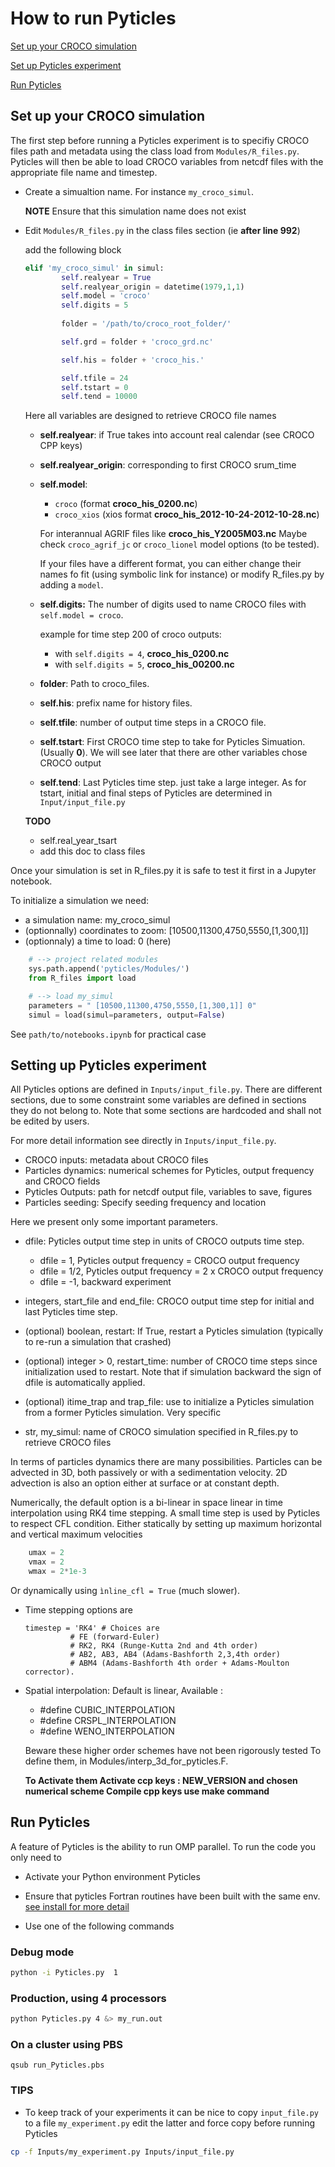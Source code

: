 # How to run Pyticles

[Set up your CROCO simulation](#set-up-your-croco-simulation)

[Set up Pyticles experiment](#setting-up-pyticles-experiment)

[Run Pyticles](#run-pyticles)

## Set up your CROCO simulation

The first step before running a Pyticles experiment is to specifiy CROCO files path and metadata using the class load from `Modules/R_files.py`. Pyticles will then be able to load CROCO variables from netcdf files with the appropriate file name and timestep. 

- Create a simualtion name. For instance `my_croco_simul`.

  **NOTE** Ensure that this simulation name does not exist

- Edit `Modules/R_files.py` in the class files section (ie **after line 992**)

  add the following block

    ```Python 
    elif 'my_croco_simul' in simul:
            self.realyear = True
            self.realyear_origin = datetime(1979,1,1)
            self.model = 'croco'
            self.digits = 5
            
            folder = '/path/to/croco_root_folder/'

            self.grd = folder + 'croco_grd.nc'

            self.his = folder + 'croco_his.'

            self.tfile = 24
            self.tstart = 0
            self.tend = 10000
    ```

  Here all variables are designed to retrieve CROCO file names
  
  - **self.realyear**: if True takes into account real calendar (see CROCO CPP keys)
  
  - **self.realyear_origin**: corresponding to first CROCO srum_time

  - **self.model**:
    - `croco` (format **croco_his_0200.nc**)
    - `croco_xios` (xios format **croco_his_2012-10-24-2012-10-28.nc**)
    
    For interannual AGRIF files like **croco_his_Y2005M03.nc** Maybe check `croco_agrif_jc` or `croco_lionel` model options (to be tested).

    If your files have a different format, you can either change their names fo fit (using symbolic link for instance) or modify R_files.py by adding a `model`.

  - **self.digits:** The number of digits used to name CROCO files with `self.model = croco`.

    example for time step 200 of croco outputs:
    - with `self.digits = 4`,  **croco_his_0200.nc**
    - with `self.digits = 5`,  **croco_his_00200.nc**

  - **folder**: Path to croco_files.

  - **self.his**: prefix name for history files.

  - **self.tfile**: number of output time steps in a CROCO file.

  - **self.tstart**: First CROCO time step to take for Pyticles Simuation. (Usually **0**). We will see later that there are other variables chose CROCO output 

  - **self.tend**: Last Pyticles time step. just take a large integer. As for tstart, initial and final steps of Pyticles are determined in `Input/input_file.py`

  **TODO**
  - self.real_year_tsart
  - add this doc to class files

Once your simulation is set in R_files.py it is safe to test it first in a Jupyter notebook.

To initialize a simulation we need:
- a simulation name: my_croco_simul
- (optionnally) coordinates to zoom: [10500,11300,4750,5550,[1,300,1]]
- (optionnaly) a time to load:  0 (here)

``` Python
    # --> project related modules
    sys.path.append('pyticles/Modules/')
    from R_files import load

    # --> load my_simul
    parameters = " [10500,11300,4750,5550,[1,300,1]] 0"
    simul = load(simul=parameters, output=False)

```

See `path/to/notebooks.ipynb` for practical case

## Setting up Pyticles experiment

All Pyticles options are defined in `Inputs/input_file.py`.
There are different sections, due to some constraint some variables are
defined in sections they do not belong to.
Note that some sections are hardcoded and shall not be edited by users.

For more detail information see directly in `Inputs/input_file.py`.

- CROCO inputs: metadata about CROCO files
- Particles dynamics: numerical schemes for Pyticles, output
  frequency and CROCO fields
- Pyticles Outputs: path for netcdf output file, variables to save, figures
- Particles seeding: Specify seeding frequency and location

Here we present only some important parameters.

- dfile: Pyticles output time step in units of CROCO outputs time step.
  - dfile = 1, Pyticles output frequency = CROCO output frequency
  - dfile = 1/2, Pyticles output frequency = 2 x CROCO output frequency
  - dfile = -1, backward experiment

-  integers, start_file and end_file: CROCO output time step for initial and
   last Pyticles time step.

- (optional) boolean, restart: If True, restart a Pyticles simulation (typically to re-run
  a simulation that crashed)

- (optional) integer > 0, restart_time: number of CROCO time steps since initialization
  used to restart. Note that if simulation backward the sign of dfile is 
  automatically applied.

- (optional) itime_trap and trap_file: use to initialize a Pyticles simulation from a 
  former Pyticles simulation. Very specific

- str, my_simul: name of CROCO simulation specified in R_files.py to retrieve
 CROCO files

In terms of particles dynamics there are many possibilities.
Particles can be advected in 3D, both passively or with a sedimentation velocity.
2D advection is also an option either at surface or at constant depth.

Numerically, the default option is a bi-linear in space linear in time
interpolation using RK4 time stepping. A small time step is used by Pyticles to
respect CFL condition. Either statically by setting up maximum horizontal and 
vertical maximum velocities

```Python
    umax = 2
    vmax = 2
    wmax = 2*1e-3
```

Or dynamically using `ìnline_cfl = True` (much slower).

- Time stepping options are
  ```
  timestep = 'RK4' # Choices are
            # FE (forward-Euler)
            # RK2, RK4 (Runge-Kutta 2nd and 4th order)
            # AB2, AB3, AB4 (Adams-Bashforth 2,3,4th order)
            # ABM4 (Adams-Bashforth 4th order + Adams-Moulton corrector).
  ```

- Spatial interpolation: Default is linear, Available :
  - #define CUBIC_INTERPOLATION
  - #define CRSPL_INTERPOLATION
  - #define WENO_INTERPOLATION

  Beware these higher order schemes have not been rigorously tested
  To define them, in Modules/interp_3d_for_pyticles.F.

  **To Activate them Activate ccp keys : NEW_VERSION and chosen numerical scheme
  Compile cpp keys use make command**

## Run Pyticles

A feature of Pyticles is the ability to run OMP parallel.
To run the code you only need to 

- Activate your Python environment Pyticles

- Ensure that pyticles Fortran routines have been built with the same env. 
[see install for more detail](install.md)

- Use one of the following commands

### Debug mode

  ```Bash
  python -i Pyticles.py  1 
  ```

### Production, using 4 processors
  ```Bash
  python Pyticles.py 4 &> my_run.out
  ```

### On a cluster using PBS
  ```
  qsub run_Pyticles.pbs
  ```

### TIPS
  - To keep track of your experiments it can be nice to copy `input_file.py`
  to a file `my_experiment.py` edit the latter and force copy before running
  Pyticles

  ```Bash
  cp -f Inputs/my_experiment.py Inputs/input_file.py
  ```
